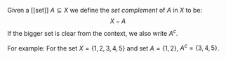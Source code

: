Given a [[set]] $A\subseteq X$ we define the *set complement* of $A$ in $X$ to be:
$$
X - A
$$
If the bigger set is clear from the context, we also write $A^c$.

For example: For the set $X= \{1, 2, 3, 4, 5\}$ and set $A=\{1, 2\}$, $A^c = \{3, 4, 5\}$. 

